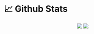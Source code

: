 # 📈 Github Stats

<div align="center">
    <a href="#">
        <img src="https://github-readme-stats.vercel.app/api?username=JB-Lee&show_icons=true&include_all_commits=true&count_private=true&line_height=33&title_color=fc0036&icon_color=fc0036"/>
        <img src="https://github-readme-stats.vercel.app/api/top-langs?username=JB-Lee&count_private=true&title_color=fc0036"/>
    </a>
</div>
